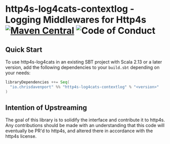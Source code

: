 # http4s-log4cats-contextlog - Logging Middlewares for Http4s [![Maven Central](https://maven-badges.herokuapp.com/maven-central/io.chrisdavenport/http4s-log4cats-contextlog_2.13/badge.svg)](https://maven-badges.herokuapp.com/maven-central/io.chrisdavenport/http4s-log4cats-contextlog_2.13) ![Code of Conduct](https://img.shields.io/badge/Code%20of%20Conduct-Scala-blue.svg)


## Quick Start

To use http4s-log4cats in an existing SBT project with Scala 2.13 or a later version, add the following dependencies to your
`build.sbt` depending on your needs:

```scala
libraryDependencies ++= Seq(
  "io.chrisdavenport" %% "http4s-log4cats-contextlog" % "<version>"
)
```

## Intention of Upstreaming

The goal of this library is to solidify the interface and contribute it to http4s. Any contributions should be made with an understanding that this code will eventually be PR'd to http4s, and altered there in accordance with the http4s license.
